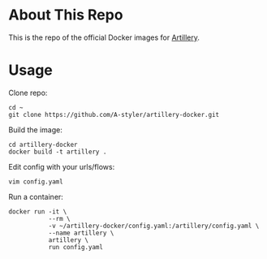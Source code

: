 # About This Repo

This is the repo of the official Docker images for [Artillery](https://artillery.io).

# Usage

Clone repo:
```
cd ~
git clone https://github.com/A-styler/artillery-docker.git
```
Build the image:
```
cd artillery-docker
docker build -t artillery .
```
Edit config with your urls/flows:
```
vim config.yaml
```
Run a container:
```
docker run -it \
           --rm \
           -v ~/artillery-docker/config.yaml:/artillery/config.yaml \
           --name artillery \
           artillery \
           run config.yaml
```
